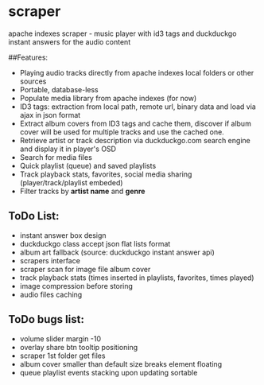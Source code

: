 # scraper
apache indexes scraper - music player with id3 tags and duckduckgo instant answers for the audio content

##Features:
* Playing audio tracks directly from apache indexes local folders or other sources
* Portable, database-less
* Populate media library from apache indexes (for now)
* ID3 tags: extraction from local path, remote url, binary data and load via ajax in json format
* Extract album covers from ID3 tags and cache them, discover if album cover will be used for multiple tracks and use the cached one.
* Retrieve artist or track description via duckduckgo.com search engine and display it in player's OSD
* Search for media files
* Quick playlist (queue) and saved playlists
* Track playback stats, favorites, social media sharing (player/track/playlist embeded)
* Filter tracks by **artist name** and **genre**

## ToDo List:
* instant answer box design
* duckduckgo class accept json flat lists format
* album art fallback (source: duckduckgo instant answer api)
* scrapers interface
* scraper scan for image file album cover
* track playback stats (times inserted in playlists, favorites, times played)
* image compression before storing
* audio files caching

## ToDo bugs list:
* volume slider margin -10
* overlay share btn tooltip positioning
* scraper 1st folder get files
* album cover smaller than default size breaks element floating
* queue playlist events stacking upon updating sortable
